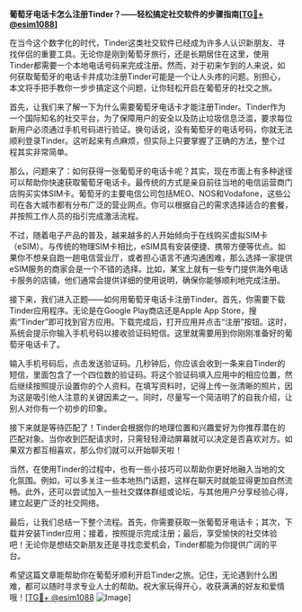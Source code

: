 **葡萄牙电话卡怎么注册Tinder？——轻松搞定社交软件的步骤指南[[TG💪+ @esim1088](https://t.me/s/esim1088)]**

在当今这个数字化的时代，Tinder这类社交软件已经成为许多人认识新朋友、寻找伴侣的重要工具。无论你是刚到葡萄牙旅行，还是长期居住在这里，使用Tinder都需要一个本地电话号码来完成注册。然而，对于初来乍到的人来说，如何获取葡萄牙的电话卡并成功注册Tinder可能是一个让人头疼的问题。别担心，本文将手把手教你一步步搞定这个问题，让你轻松开启在葡萄牙的社交之旅。

首先，让我们来了解一下为什么需要葡萄牙电话卡才能注册Tinder。Tinder作为一个国际知名的社交平台，为了保障用户的安全以及防止垃圾信息泛滥，要求每位新用户必须通过手机号码进行验证。换句话说，没有葡萄牙的电话号码，你就无法顺利登录Tinder。这听起来有点麻烦，但实际上只要掌握了正确的方法，整个过程其实非常简单。

那么，问题来了：如何获得一张葡萄牙的电话卡呢？其实，现在市面上有多种途径可以帮助你快速获取葡萄牙电话卡。最传统的方式是亲自前往当地的电信运营商门店购买实体SIM卡。葡萄牙的主要电信公司包括MEO、NOS和Vodafone，这些公司在各大城市都有分布广泛的营业网点。你可以根据自己的需求选择适合的套餐，并按照工作人员的指引完成激活流程。

不过，随着电子产品的普及，越来越多的人开始倾向于在线购买虚拟SIM卡（eSIM）。与传统的物理SIM卡相比，eSIM具有安装便捷、携带方便等优点。如果你不想亲自跑一趟电信营业厅，或者担心语言不通沟通困难，那么选择一家提供eSIM服务的商家会是一个不错的选择。比如，某宝上就有一些专门提供海外电话卡服务的店铺，他们通常会提供详细的使用说明，确保你能够顺利地完成注册。

接下来，我们进入正题——如何用葡萄牙电话卡注册Tinder。首先，你需要下载Tinder应用程序。无论是在Google Play商店还是Apple App Store，搜索“Tinder”即可找到官方应用。下载完成后，打开应用并点击“注册”按钮。这时，系统会提示你输入手机号码以接收验证码短信。这里就需要用到你刚刚准备好的葡萄牙电话卡了。

输入手机号码后，点击发送验证码。几秒钟后，你应该会收到一条来自Tinder的短信，里面包含了一个四位数的验证码。将这个验证码填入应用中的相应位置，然后继续按照提示设置你的个人资料。在填写资料时，记得上传一张清晰的照片，因为这是吸引他人注意的关键因素之一。同时，尽量写一个简洁明了的自我介绍，让别人对你有一个初步的印象。

接下来就是等待匹配了！Tinder会根据你的地理位置和兴趣爱好为你推荐潜在的匹配对象。当你收到匹配请求时，只需轻轻滑动屏幕就可以决定是否喜欢对方。如果双方都互相喜欢，那么你们就可以开始聊天啦！

当然，在使用Tinder的过程中，也有一些小技巧可以帮助你更好地融入当地的文化氛围。例如，可以多关注一些本地热门话题，这样在聊天时就能显得更加自然流畅。此外，还可以尝试加入一些社交媒体群组或论坛，与其他用户分享经验心得，建立起更广泛的社交网络。

最后，让我们总结一下整个流程。首先，你需要获取一张葡萄牙电话卡；其次，下载并安装Tinder应用；接着，按照提示完成注册；最后，享受愉快的社交体验吧！无论你是想结交新朋友还是寻找恋爱机会，Tinder都能为你提供广阔的平台。

希望这篇文章能帮助你在葡萄牙顺利开启Tinder之旅。记住，无论遇到什么困难，都可以随时寻求专业人士的帮助。祝大家玩得开心，收获满满的好友和爱情哦！[[TG💪+ @esim1088](https://t.me/s/esim1088) ![Image](https://i.postimg.cc/4NQfJmqS/Snipaste-2025-05-13-00-14-12.png)]